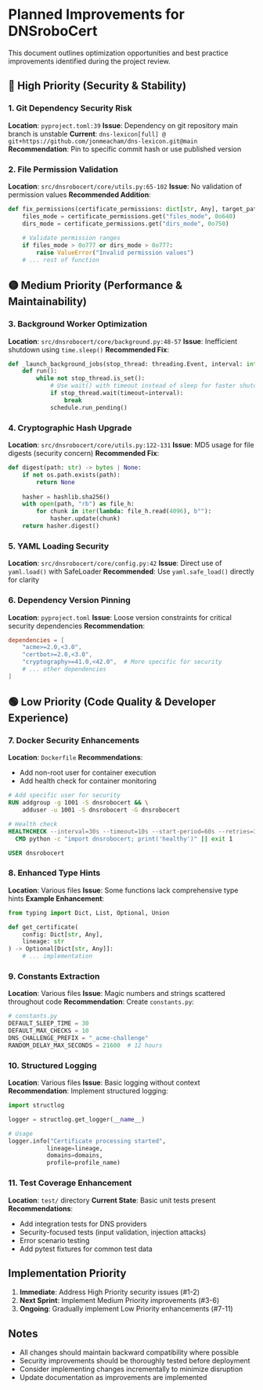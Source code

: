 # Planned Improvements for DNSroboCert

This document outlines optimization opportunities and best practice improvements identified during the project review.

## 🔴 High Priority (Security & Stability)

### 1. Git Dependency Security Risk
**Location**: `pyproject.toml:39`
**Issue**: Dependency on git repository main branch is unstable
**Current**: `dns-lexicon[full] @ git+https://github.com/jonmeacham/dns-lexicon.git@main`
**Recommendation**: Pin to specific commit hash or use published version

### 2. File Permission Validation
**Location**: `src/dnsrobocert/core/utils.py:65-102`
**Issue**: No validation of permission values
**Recommended Addition**:
```python
def fix_permissions(certificate_permissions: dict[str, Any], target_path: str) -> None:
    files_mode = certificate_permissions.get("files_mode", 0o640)
    dirs_mode = certificate_permissions.get("dirs_mode", 0o750)
    
    # Validate permission ranges
    if files_mode > 0o777 or dirs_mode > 0o777:
        raise ValueError("Invalid permission values")
    # ... rest of function
```

## 🟡 Medium Priority (Performance & Maintainability)

### 3. Background Worker Optimization
**Location**: `src/dnsrobocert/core/background.py:48-57`
**Issue**: Inefficient shutdown using `time.sleep()`
**Recommended Fix**:
```python
def _launch_background_jobs(stop_thread: threading.Event, interval: int = 1) -> None:
    def run():
        while not stop_thread.is_set():
            # Use wait() with timeout instead of sleep for faster shutdown
            if stop_thread.wait(timeout=interval):
                break
            schedule.run_pending()
```

### 4. Cryptographic Hash Upgrade
**Location**: `src/dnsrobocert/core/utils.py:122-131`
**Issue**: MD5 usage for file digests (security concern)
**Recommended Fix**:
```python
def digest(path: str) -> bytes | None:
    if not os.path.exists(path):
        return None
    
    hasher = hashlib.sha256()
    with open(path, "rb") as file_h:
        for chunk in iter(lambda: file_h.read(4096), b""):
            hasher.update(chunk)
    return hasher.digest()
```

### 5. YAML Loading Security
**Location**: `src/dnsrobocert/core/config.py:42`
**Issue**: Direct use of `yaml.load()` with SafeLoader
**Recommended**: Use `yaml.safe_load()` directly for clarity

### 6. Dependency Version Pinning
**Location**: `pyproject.toml`
**Issue**: Loose version constraints for critical security dependencies
**Recommendation**:
```toml
dependencies = [
    "acme>=2.0,<3.0",
    "certbot>=2.0,<3.0",
    "cryptography>=41.0,<42.0",  # More specific for security
    # ... other dependencies
]
```

## 🟢 Low Priority (Code Quality & Developer Experience)

### 7. Docker Security Enhancements
**Location**: `Dockerfile`
**Recommendations**:
- Add non-root user for container execution
- Add health check for container monitoring
```dockerfile
# Add specific user for security
RUN addgroup -g 1001 -S dnsrobocert && \
    adduser -u 1001 -S dnsrobocert -G dnsrobocert

# Health check
HEALTHCHECK --interval=30s --timeout=10s --start-period=60s --retries=3 \
  CMD python -c "import dnsrobocert; print('healthy')" || exit 1

USER dnsrobocert
```

### 8. Enhanced Type Hints
**Location**: Various files
**Issue**: Some functions lack comprehensive type hints
**Example Enhancement**:
```python
from typing import Dict, List, Optional, Union

def get_certificate(
    config: Dict[str, Any], 
    lineage: str
) -> Optional[Dict[str, Any]]:
    # ... implementation
```

### 9. Constants Extraction
**Location**: Various files
**Issue**: Magic numbers and strings scattered throughout code
**Recommendation**: Create `constants.py`:
```python
# constants.py
DEFAULT_SLEEP_TIME = 30
DEFAULT_MAX_CHECKS = 10
DNS_CHALLENGE_PREFIX = "_acme-challenge"
RANDOM_DELAY_MAX_SECONDS = 21600  # 12 hours
```

### 10. Structured Logging
**Location**: Various files
**Issue**: Basic logging without context
**Recommendation**: Implement structured logging:
```python
import structlog

logger = structlog.get_logger(__name__)

# Usage
logger.info("Certificate processing started", 
           lineage=lineage, 
           domains=domains, 
           profile=profile_name)
```

### 11. Test Coverage Enhancement
**Location**: `test/` directory
**Current State**: Basic unit tests present
**Recommendations**:
- Add integration tests for DNS providers
- Security-focused tests (input validation, injection attacks)
- Error scenario testing
- Add pytest fixtures for common test data

## Implementation Priority

1. **Immediate**: Address High Priority security issues (#1-2)
2. **Next Sprint**: Implement Medium Priority improvements (#3-6)
3. **Ongoing**: Gradually implement Low Priority enhancements (#7-11)

## Notes

- All changes should maintain backward compatibility where possible
- Security improvements should be thoroughly tested before deployment
- Consider implementing changes incrementally to minimize disruption
- Update documentation as improvements are implemented
